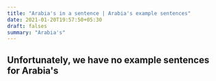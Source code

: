 ```yaml
---
title: "Arabia's in a sentence | Arabia's example sentences"
date: 2021-01-20T19:57:50+05:30
draft: falses
summary: "Arabia's"
---
```

## Unfortunately, we have no example sentences for Arabia's                 
